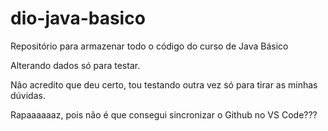 # dio-java-basico
Repositório para armazenar todo o código do curso de Java Básico

Alterando dados só para testar.

Não acredito que deu certo, tou testando outra vez só para tirar as minhas dúvidas.

Rapaaaaaaz, pois não é que consegui sincronizar o Github no VS Code???
